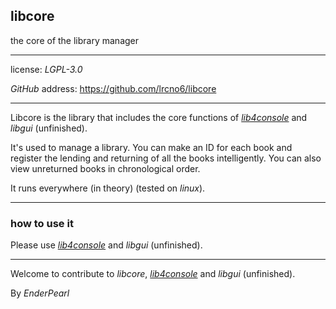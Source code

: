 ## libcore

the core of the library manager

---

license: *LGPL-3.0*

*GitHub* address: https://github.com/lrcno6/libcore

---

Libcore is the library that includes the core functions of [*lib4console*](https://github.com/lrcno6/lib4console) and *libgui* (unfinished).

It's used to manage a library. You can make an ID for each book and register the lending and returning of all the books intelligently. You can also view unreturned books in chronological order.

It runs everywhere (in theory) (tested on *linux*).

---

### how to use it

Please use [*lib4console*](https://github.com/lrcno6/lib4console) and *libgui* (unfinished).

---

Welcome to contribute to *libcore*, [*lib4console*](https://github.com/lrcno6/lib4console) and *libgui* (unfinished).

By *EnderPearl*